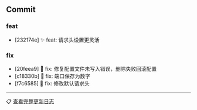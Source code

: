 ## Commit

### feat
- [232174e] ✨ feat: 请求头设置更灵活

### fix
- [20feea9] 🐛 fix: 修复配置文件未写入错误，删除失败回滚配置
- [c18330b] 🐛 fix: 端口保存为数字
- [f7c6585] 🐛 fix: 修改默认请求头

---
📋 [查看完整更新日志](https://github.com/caolib/copymanga/compare/v0.8.0...v0.8.1)

